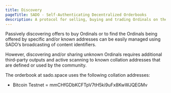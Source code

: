 ```yaml
---
title: Discovery
pageTitle: SADO - Self-Authenticating Decentralized Orderbooks
description: A protocol for selling, buying and trading Ordinals on the bitcoin network.
---
```


Passively discovering offers to buy Ordinals or to find the Ordinals being offered by specific and/or known addresses can be easily managed using SADO’s broadcasting of content identifiers.

However, discovering and/or sharing unknown Ordinals requires additional third-party outputs and active scanning to known collation addresses that are defined or used by the community.

The orderbook at sado.space uses the following collation addresses:

 - Bitcoin Testnet = mmCHfGDbKCFTpV7tH5ki9uFx8KwWJQEGMv
